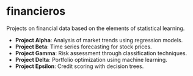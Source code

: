 # financieros
Projects on financial data based on the elements of statistical learning.

- **Project Alpha**: Analysis of market trends using regression models.
- **Project Beta**: Time series forecasting for stock prices.
- **Project Gamma**: Risk assessment through classification techniques.
- **Project Delta**: Portfolio optimization using machine learning.
- **Project Epsilon**: Credit scoring with decision trees.
